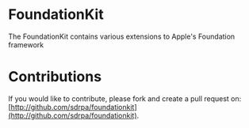# FoundationKit

The FoundationKit contains various extensions to Apple's Foundation framework

# Contributions

If you would like to contribute, please fork and create a pull request on: [http://github.com/sdrpa/foundationkit](http://github.com/sdrpa/foundationkit).
